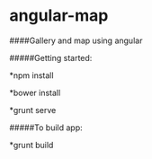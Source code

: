 angular-map
===========

####Gallery and map using angular 



#####Getting started:

*npm install

*bower install

*grunt serve



#####To build app:

*grunt build
